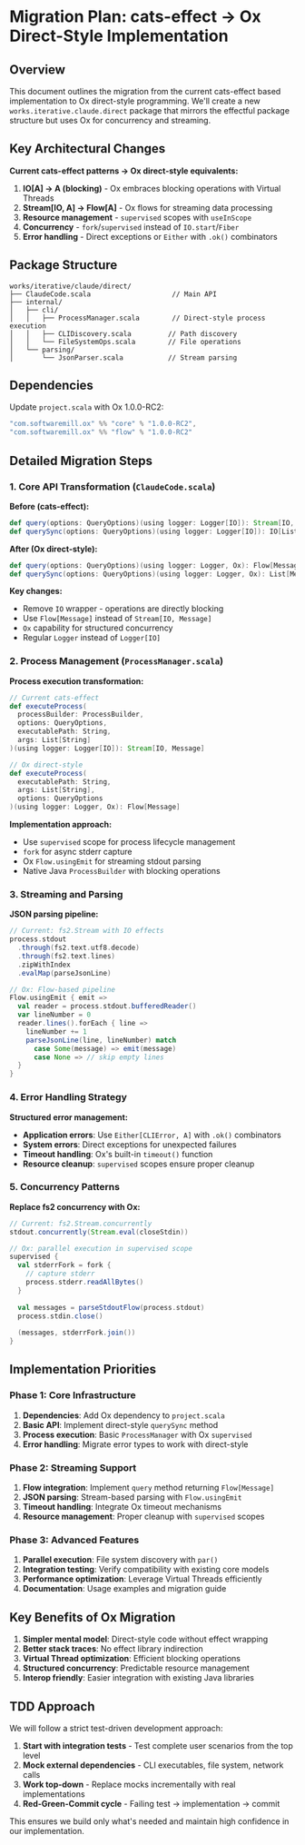 # Migration Plan: cats-effect → Ox Direct-Style Implementation

## Overview

This document outlines the migration from the current cats-effect based implementation to Ox direct-style programming. We'll create a new `works.iterative.claude.direct` package that mirrors the effectful package structure but uses Ox for concurrency and streaming.

## Key Architectural Changes

**Current cats-effect patterns → Ox direct-style equivalents:**

1. **IO[A] → A (blocking)** - Ox embraces blocking operations with Virtual Threads
2. **Stream[IO, A] → Flow[A]** - Ox flows for streaming data processing  
3. **Resource management** - `supervised` scopes with `useInScope`
4. **Concurrency** - `fork`/`supervised` instead of `IO.start`/`Fiber`
5. **Error handling** - Direct exceptions or `Either` with `.ok()` combinators

## Package Structure
```
works/iterative/claude/direct/
├── ClaudeCode.scala                    // Main API
├── internal/
│   ├── cli/
│   │   ├── ProcessManager.scala        // Direct-style process execution
│   │   ├── CLIDiscovery.scala         // Path discovery
│   │   └── FileSystemOps.scala        // File operations
│   └── parsing/
│       └── JsonParser.scala           // Stream parsing
```

## Dependencies

Update `project.scala` with Ox 1.0.0-RC2:

```scala
"com.softwaremill.ox" %% "core" % "1.0.0-RC2",
"com.softwaremill.ox" %% "flow" % "1.0.0-RC2"
```

## Detailed Migration Steps

### 1. Core API Transformation (`ClaudeCode.scala`)

**Before (cats-effect):**
```scala
def query(options: QueryOptions)(using logger: Logger[IO]): Stream[IO, Message]
def querySync(options: QueryOptions)(using logger: Logger[IO]): IO[List[Message]]
```

**After (Ox direct-style):**
```scala
def query(options: QueryOptions)(using logger: Logger, Ox): Flow[Message] 
def querySync(options: QueryOptions)(using logger: Logger, Ox): List[Message]
```

**Key changes:**
- Remove `IO` wrapper - operations are directly blocking
- Use `Flow[Message]` instead of `Stream[IO, Message]`
- `Ox` capability for structured concurrency
- Regular `Logger` instead of `Logger[IO]`

### 2. Process Management (`ProcessManager.scala`)

**Process execution transformation:**
```scala
// Current cats-effect
def executeProcess(
  processBuilder: ProcessBuilder,
  options: QueryOptions,
  executablePath: String, 
  args: List[String]
)(using logger: Logger[IO]): Stream[IO, Message]

// Ox direct-style  
def executeProcess(
  executablePath: String,
  args: List[String], 
  options: QueryOptions
)(using logger: Logger, Ox): Flow[Message]
```

**Implementation approach:**
- Use `supervised` scope for process lifecycle management
- `fork` for async stderr capture
- Ox `Flow.usingEmit` for streaming stdout parsing
- Native Java `ProcessBuilder` with blocking operations

### 3. Streaming and Parsing

**JSON parsing pipeline:**
```scala
// Current: fs2.Stream with IO effects
process.stdout
  .through(fs2.text.utf8.decode)
  .through(fs2.text.lines)
  .zipWithIndex
  .evalMap(parseJsonLine)

// Ox: Flow-based pipeline
Flow.usingEmit { emit =>
  val reader = process.stdout.bufferedReader()
  var lineNumber = 0
  reader.lines().forEach { line =>
    lineNumber += 1
    parseJsonLine(line, lineNumber) match
      case Some(message) => emit(message)
      case None => // skip empty lines
  }
}
```

### 4. Error Handling Strategy

**Structured error management:**
- **Application errors**: Use `Either[CLIError, A]` with `.ok()` combinators
- **System errors**: Direct exceptions for unexpected failures
- **Timeout handling**: Ox's built-in `timeout()` function
- **Resource cleanup**: `supervised` scopes ensure proper cleanup

### 5. Concurrency Patterns

**Replace fs2 concurrency with Ox:**
```scala
// Current: fs2.Stream.concurrently  
stdout.concurrently(Stream.eval(closeStdin))

// Ox: parallel execution in supervised scope
supervised {
  val stderrFork = fork {
    // capture stderr
    process.stderr.readAllBytes()
  }
  
  val messages = parseStdoutFlow(process.stdout)
  process.stdin.close()
  
  (messages, stderrFork.join())
}
```

## Implementation Priorities

### Phase 1: Core Infrastructure
1. **Dependencies**: Add Ox dependency to `project.scala`
2. **Basic API**: Implement direct-style `querySync` method
3. **Process execution**: Basic `ProcessManager` with Ox `supervised`
4. **Error handling**: Migrate error types to work with direct-style

### Phase 2: Streaming Support  
1. **Flow integration**: Implement `query` method returning `Flow[Message]`
2. **JSON parsing**: Stream-based parsing with `Flow.usingEmit`
3. **Timeout handling**: Integrate Ox timeout mechanisms
4. **Resource management**: Proper cleanup with `supervised` scopes

### Phase 3: Advanced Features
1. **Parallel execution**: File system discovery with `par()`
2. **Integration testing**: Verify compatibility with existing core models
3. **Performance optimization**: Leverage Virtual Threads efficiently
4. **Documentation**: Usage examples and migration guide

## Key Benefits of Ox Migration

1. **Simpler mental model**: Direct-style code without effect wrapping
2. **Better stack traces**: No effect library indirection  
3. **Virtual Thread optimization**: Efficient blocking operations
4. **Structured concurrency**: Predictable resource management
5. **Interop friendly**: Easier integration with existing Java libraries

## TDD Approach

We will follow a strict test-driven development approach:

1. **Start with integration tests** - Test complete user scenarios from the top level
2. **Mock external dependencies** - CLI executables, file system, network calls
3. **Work top-down** - Replace mocks incrementally with real implementations
4. **Red-Green-Commit cycle** - Failing test → implementation → commit

This ensures we build only what's needed and maintain high confidence in our implementation.